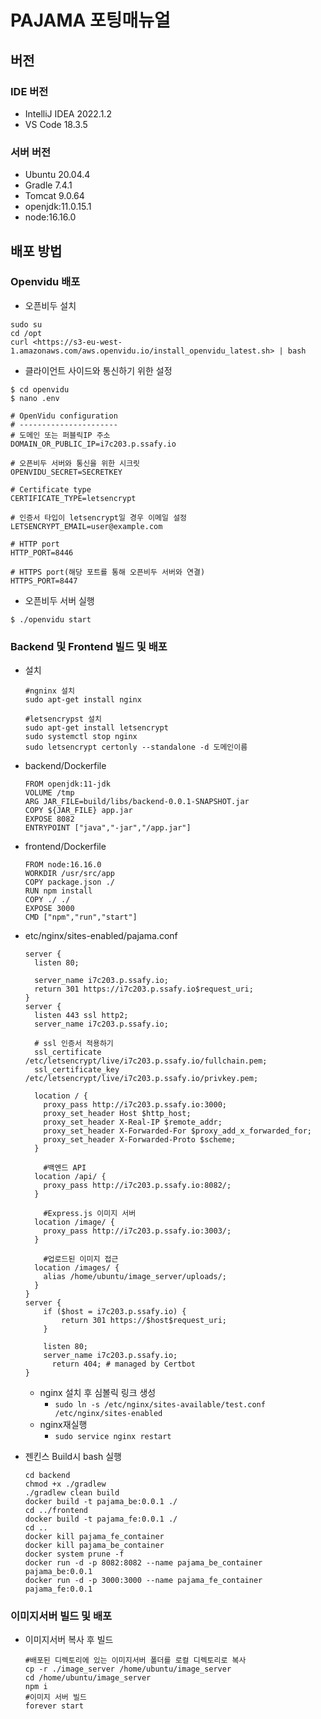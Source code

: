 # PAJAMA 포팅매뉴얼

## 버전

### IDE 버전

- IntelliJ IDEA 2022.1.2
- VS Code 18.3.5

### 서버 버전

- Ubuntu 20.04.4
- Gradle 7.4.1
- Tomcat 9.0.64
- openjdk:11.0.15.1
- node:16.16.0

## 배포 방법

### Openvidu 배포

- 오픈비두 설치

```
sudo su
cd /opt
curl <https://s3-eu-west-1.amazonaws.com/aws.openvidu.io/install_openvidu_latest.sh> | bash
```

- 클라이언트 사이드와 통신하기 위한 설정

```
$ cd openvidu
$ nano .env

# OpenVidu configuration
# ----------------------
# 도메인 또는 퍼블릭IP 주소
DOMAIN_OR_PUBLIC_IP=i7c203.p.ssafy.io

# 오픈비두 서버와 통신을 위한 시크릿
OPENVIDU_SECRET=SECRETKEY

# Certificate type
CERTIFICATE_TYPE=letsencrypt

# 인증서 타입이 letsencrypt일 경우 이메일 설정
LETSENCRYPT_EMAIL=user@example.com

# HTTP port
HTTP_PORT=8446

# HTTPS port(해당 포트를 통해 오픈비두 서버와 연결)
HTTPS_PORT=8447

```

- 오픈비두 서버 실행

`$ ./openvidu start`

### Backend 및 Frontend 빌드 및 배포

- 설치
    
    ```
    #ngninx 설치
    sudo apt-get install nginx
    
    #letsencrypst 설치
    sudo apt-get install letsencrypt
    sudo systemctl stop nginx
    sudo letsencrypt certonly --standalone -d 도메인이름
    
    ```
    
- backend/Dockerfile
    
    ```
    FROM openjdk:11-jdk
    VOLUME /tmp 
    ARG JAR_FILE=build/libs/backend-0.0.1-SNAPSHOT.jar
    COPY ${JAR_FILE} app.jar 
    EXPOSE 8082
    ENTRYPOINT ["java","-jar","/app.jar"]
    ```
    
- frontend/Dockerfile
    
    ```
    FROM node:16.16.0
    WORKDIR /usr/src/app
    COPY package.json ./
    RUN npm install
    COPY ./ ./
    EXPOSE 3000
    CMD ["npm","run","start"]
    ```
    
- etc/nginx/sites-enabled/pajama.conf
    
    ```
    server {
      listen 80;  
      
      server_name i7c203.p.ssafy.io; 
      return 301 https://i7c203.p.ssafy.io$request_uri;
    }
    server {
      listen 443 ssl http2;
      server_name i7c203.p.ssafy.io;
    
      # ssl 인증서 적용하기
      ssl_certificate /etc/letsencrypt/live/i7c203.p.ssafy.io/fullchain.pem;
      ssl_certificate_key /etc/letsencrypt/live/i7c203.p.ssafy.io/privkey.pem;
      
      location / { 
        proxy_pass http://i7c203.p.ssafy.io:3000;
        proxy_set_header Host $http_host;
        proxy_set_header X-Real-IP $remote_addr;
        proxy_set_header X-Forwarded-For $proxy_add_x_forwarded_for;
        proxy_set_header X-Forwarded-Proto $scheme;
      }
    
    	#백엔드 API
      location /api/ {
        proxy_pass http://i7c203.p.ssafy.io:8082/;
      }
    
    	#Express.js 이미지 서버
      location /image/ {
        proxy_pass http://i7c203.p.ssafy.io:3003/;
      }
    
    	#업로드된 이미지 접근
      location /images/ {
        alias /home/ubuntu/image_server/uploads/;
      }
    }
    server {
        if ($host = i7c203.p.ssafy.io) {
            return 301 https://$host$request_uri;
        }
    
        listen 80;
        server_name i7c203.p.ssafy.io;
          return 404; # managed by Certbot
    }
    ```
    
    - nginx 설치 후 심볼릭 링크 생성
        - `sudo ln -s /etc/nginx/sites-available/test.conf /etc/nginx/sites-enabled`
    - nginx재실행
        - `sudo service nginx restart`
- 젠킨스 Build시 bash 실행
    
    ```
    cd backend
    chmod +x ./gradlew
    ./gradlew clean build
    docker build -t pajama_be:0.0.1 ./
    cd ../frontend
    docker build -t pajama_fe:0.0.1 ./
    cd ..
    docker kill pajama_fe_container
    docker kill pajama_be_container
    docker system prune -f
    docker run -d -p 8082:8082 --name pajama_be_container pajama_be:0.0.1
    docker run -d -p 3000:3000 --name pajama_fe_container pajama_fe:0.0.1
    ```


### 이미지서버 빌드 및 배포
- 이미지서버 복사 후 빌드
  
  ```
  #배포된 디렉토리에 있는 이미지서버 폴더를 로컬 디렉토리로 복사
  cp -r ./image_server /home/ubuntu/image_server
  cd /home/ubuntu/image_server
  npm i
  #이미지 서버 빌드
  forever start
  ```
